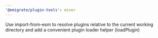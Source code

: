 ```yaml
---
'@emigrate/plugin-tools': minor
---
```


Use import-from-esm to resolve plugins relative to the current working directory and add a convenient plugin loader helper (loadPlugin)
